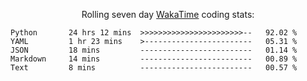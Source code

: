 <!--<p align="center">
  <img width="auto" src ="https://github-readme-stats.vercel.app/api/top-langs/?username=syrkis&layout=compact&hide_border=true&theme=darcula&bg_color=00000000&langs_count=6&hide=jupyter%20notebook,JavaScript,HTML" width = 400>
      <img src ="https://github-readme-streak-stats.herokuapp.com?user=syrkis&theme=darcula&hide_border=true&background=FFFFFF00" width = 400>

</p>-->
<p align="center">Rolling seven day <a href='https://wakatime.com/'> WakaTime</a> coding stats:</p>
<!--START_SECTION:waka-->

```text
Python       24 hrs 12 mins  >>>>>>>>>>>>>>>>>>>>>>>--   92.02 %
YAML         1 hr 23 mins    >------------------------   05.31 %
JSON         18 mins         -------------------------   01.14 %
Markdown     14 mins         -------------------------   00.89 %
Text         8 mins          -------------------------   00.57 %
```

<!--END_SECTION:waka-->
